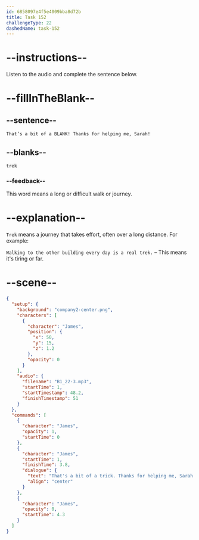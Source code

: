 ```yaml
---
id: 6858097e4f5e4009bba8d72b
title: Task 152
challengeType: 22
dashedName: task-152
---
```


<!-- (Audio) James: That’s a bit of a trek! Thanks for helping me, Sarah! -->

# --instructions--

Listen to the audio and complete the sentence below.

# --fillInTheBlank--

## --sentence--

`That’s a bit of a BLANK! Thanks for helping me, Sarah!`

## --blanks--

`trek`

### --feedback--

This word means a long or difficult walk or journey.

# --explanation--

`Trek` means a journey that takes effort, often over a long distance. For example:

`Walking to the other building every day is a real trek.` – This means it's tiring or far.

# --scene--

```json
{
  "setup": {
    "background": "company2-center.png",
    "characters": [
      {
        "character": "James",
        "position": {
          "x": 50,
          "y": 15,
          "z": 1.2
        },
        "opacity": 0
      }
    ],
    "audio": {
      "filename": "B1_22-3.mp3",
      "startTime": 1,
      "startTimestamp": 48.2,
      "finishTimestamp": 51
    }
  },
  "commands": [
    {
      "character": "James",
      "opacity": 1,
      "startTime": 0
    },
    {
      "character": "James",
      "startTime": 1,
      "finishTime": 3.8,
      "dialogue": {
        "text": "That's a bit of a trick. Thanks for helping me, Sarah.",
        "align": "center"
      }
    },
    {
      "character": "James",
      "opacity": 0,
      "startTime": 4.3
    }
  ]
}
```
